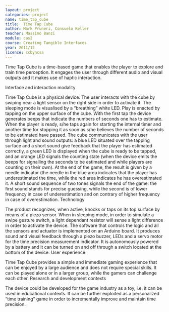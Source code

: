 ```yaml
---
layout: project
categories: project
name: time_tap_cube
title:  Time Tap Cube
author: Mark Pruneri, Consuelo Keller
teacher: Massimo Banzi
module: cas2
course: Creating Tangible Interfaces
year: 2011/12
licence: ccbyncsa
---
```

Time Tap Cube is a time-based game that enables the player to explore and train time perception. It engages the user through different audio and visual outputs and it makes use of haptic interaction.
 

Interface and interaction modality

Time Tap Cube is a physical device. The user interacts with the cube by swiping near a light sensor on the right side in order to activate it. The sleeping mode is visualised by a “breathing” white LED. Play is enacted by tapping on the upper surface of the cube. With the first tap the device generates beeps that indicate the numbers of seconds one has to estimate. When the player is ready, s/he taps again for starting the internal timer and another time for stopping it as soon as s/he believes the number of seconds to be estimated have passed. The cube communicates with the user through light and sound outputs: a blue LED situated over the tapping surface and a short sound give feedback that the player has estimated correctly, a green LED is displayed when the cube is ready to be tapped, and an orange LED signals the counting state (when the device emits the beeps for signalling the seconds to be estimated and while players are counting on their own). At the end of the game, the result is given by a needle indicator (the needle in the blue area indicates that the player has underestimated the time, while the red area indicates he has overestimated it. A short sound sequence of two tones signals the end of the game: the first sound stands for precise guessing, while the second is of lower frequency in case of underestimation and on contrary of higher frequency in case of overestimation.
Technology

The product recognizes, when active, knocks or taps on its top surface by means of a piezo sensor. When in sleeping mode, in order to simulate a swipe gesture switch, a light dependant resistor will sense a light difference in order to activate the device.
The software that controls the logic and all the sensors and actuator is implemented on an Arduino board. It produces sound and visual feedback through a piezo buzzer, LEDs and a servo motor for the time precision measurement indicator.
It is autonomously powered by a battery and it can be turned on and off through a switch located at the bottom of the device.
User experience

Time Tap Cube provides a simple and immediate gaming experience that can be enjoyed by a large audience and does not require special skills. It can be played alone or in a larger group, while the gamers can challenge each other.
Research and development contexts

The device could be developed for the game industry as a toy, i.e. it can be used in educational contexts. It can be further exploited as a personalized “time training” game in order to incrementally improve and maintain time precision. 